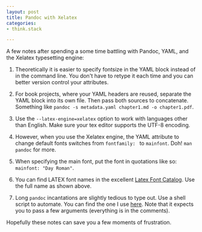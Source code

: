 ```yaml
---
layout: post
title: Pandoc with Xelatex
categories:
- think.stack

---
```


A few notes after spending a some time battling with Pandoc, YAML, and the
Xelatex typesetting engine:

1. Theoretically it is easier to specify fontsize in the YAML block instead of
in the command line. You don't have to retype it each time and you can better
version control your attributes.

2. For book projects, where your YAML headers are reused, separate the YAML
block into its own file. Then pass both sources to concatenate. Something like
`pandoc -s metadata.yaml chapter1.md -o chapter1.pdf`.

3. Use the `--latex-engine=xelatex` option to work with languages other than
English. Make sure your tex editor supports the UTF-8 encoding.

4. However, when you use the Xelatex engine, the YAML attribute to change
default fonts switches from `fontfamily: ` to `mainfont`. Doh! `man pandoc`
for more.

5. When specifying the main font, put the font in quotations like so:
`mainfont: "Day Roman"`.

6. You can find LATEX font names in the excellent [Latex Font
Catalog](http://www.tug.dk/FontCatalogue/). Use the full name as shown above.

7. Long `pandoc` incantations are slightly tedious to type out. Use a shell
script to automate. You can find the one I use
[here](https://github.com/denten-bin/write-support/blob/master/print.sh). Note
that it expects you to pass a few arguments (everything is in the comments).

Hopefully these notes can save you a few moments of frustration.
